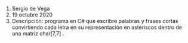 1. Sergio de Vega
2. 19 octubre 2020
3. Descripción: programa en C# que escribre palabras y frases cortas convirtiendo cada letra en su representación en asteriscos dentro de una matriz char[7,7] .